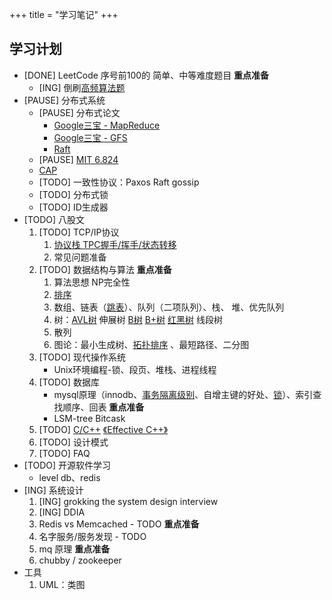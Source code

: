 +++
title = "学习笔记"
+++

## 学习计划

+ [DONE] LeetCode 序号前100的 简单、中等难度题目 **重点准备**
    + [ING] 倒刷[高频算法题](https://zhuanlan.zhihu.com/p/386929820)
+ [PAUSE] 分布式系统
    + [PAUSE] 分布式论文
        + [Google三宝 - MapReduce](/posts/distribute-system/papers-read/mapreduce)
        + [Google三宝 - GFS](/posts/distribute-system/papers-read/gfs)
        + [Raft](/posts/distribute-system/papers-read/raft/)
    + [PAUSE] [MIT 6.824](https://pdos.csail.mit.edu/6.824/schedule.html)
    + [CAP](/posts/distribute-system/cap)
    + [TODO] 一致性协议：Paxos Raft gossip
    + [TODO] 分布式锁
    + [TODO] ID生成器
+ [TODO] 八股文
    1. [TODO] TCP/IP协议
        1. [协议栈 TPC握手/挥手/状态转移](/posts/stereotype/net/cheatsheet)
        2. 常见问题准备
    2. [TODO] 数据结构与算法 **重点准备**
        1. 算法思想 NP完全性
        2. [排序](/posts/stereotype/alg_ds/sort)
        3. 数组、链表（[跳表](/posts/stereotype/alg_ds/skip_list)）、队列（二项队列）、栈、 堆、优先队列
        4. 树：[AVL树](/posts/stereotype/alg_ds/avl.md) 伸展树 [B树](/posts/stereotype/alg_ds/btree) [B+树](/posts/stereotype/alg_ds/b+tree) [红黑树](/posts/stereotype/alg_ds/rbtree) 线段树
        5. 散列
        6. 图论：最小生成树、[拓扑排序](/posts/stereotype/alg_ds/tp_sort) 、最短路径、二分图
    3. [TODO] 现代操作系统
        + Unix环境编程-锁、段页、堆栈、进程线程
    4. [TODO] 数据库
        + mysql原理（innodb、[事务隔离级别](/posts/stereotype/database/transaction)、自增主键的好处、[锁](/posts/stereotype/database/lock)）、索引查找顺序、回表  **重点准备**
        + LSM-tree Bitcask
    5. [TODO] [C/C\+\+](/posts/stereotype/language/cpp) [《Effective C++》](/posts/stereotype/language/effective_cpp)
    6. [TODO] 设计模式
    7. [TODO] FAQ
+ [TODO] 开源软件学习
    + level db、redis
+ [ING] 系统设计
    1. [ING] grokking the system design interview
    2. [ING] DDIA
    3. Redis vs Memcached - TODO **重点准备**
    4. 名字服务/服务发现 - TODO
    5. mq 原理 **重点准备**
    6. chubby / zookeeper
+ 工具
    1. UML：类图

